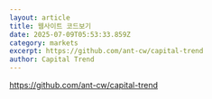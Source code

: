 ```yaml
---
layout: article
title: 웹사이트 코드보기
date: 2025-07-09T05:53:33.859Z
category: markets
excerpt: https://github.com/ant-cw/capital-trend
author: Capital Trend
---
```

https://github.com/ant-cw/capital-trend